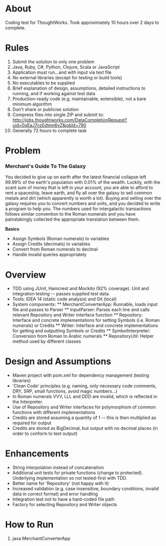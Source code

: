 # About

Coding test for ThoughtWorks. Took approximately 10 hours over 2 days to complete.

# Rules

1. Submit the solution to only one problem
2. Java, Ruby, C#, Python, Clojure, Scala or JavaScript
3. Application must run...and with input via text file
4. No external libraries (except for testing or build tools)
5. No executables to be supplied
6. Brief explanation of design, assumptions, detailed instructions to running, and if working against test data
7. Production-ready code (e.g. maintainable, extensible), not a bare minimum algorithm
8. Don't share or publicise solution
9. Compress files into single ZIP and submit to: http://jobs.thoughtworks.com/DataCompletionRequest?uid=0qEaJ7nzEdlmn6vZ&jobId=790
10. Generally 72 hours to complete task

# Problem

### Merchant's Guide To The Galaxy

You decided to give up on earth after the latest financial collapse left 99.99% of the earth's population with 0.01% of the wealth. Luckily, with the scant sum of money that is left in your account, you are able to afford to rent a spaceship, leave earth, and fly all over the galaxy to sell common metals and dirt (which apparently is worth a lot).
Buying and selling over the galaxy requires you to convert numbers and units, and you decided to write a program to help you.
The numbers used for intergalactic transactions follows similar convention to the Roman numerals and you have painstakingly collected the appropriate translation between them.

**Basics**

* Assign Symbols (Roman numerals) to variables
* Assign Credits (decimals) to variables
* Convert from Roman numerals to decimal
* Handle invalid queries appropriately

# Overview

* TDD using JUnit, Hamcrest and Mockito (92% coverage). Unit and integration testing -- passes supplied test data.
* Tools: IDEA 14 (static code analysis) and Git (local)
* System components:
** MerchantConverterApp: Runnable, loads input file and passes to Parser
** InputParser: Parses each line and calls relevant Repository and Writer interface function
** Repository: Interface and concrete implementations for setting Symbols (i.e. Roman numerals) or Credits
** Writer: Interface and concrete implementations for getting and outputting Symbols or Credits
** SymbolInterpreter: Conversion from Roman to Arabic numerals
** RepositoryUtil: Helper method used by different classes

# Design and Assumptions

* Maven project with pom.xml for dependency management (testing libraries)
* 'Clean Code' principles (e.g. naming, only necessary code comments, DRY, SRP, small functions, avoid magic numbers...)
* In Roman numerals VVV, LLL and DDD are invalid, which is reflected in the Interpreter.
* Use of Repository and Writer interfaces for polymorphism of common functions with different implementations
* Credits are stored assuming a quantity of 1 -- this is then multiplied as required for output
* Credits are stored as BigDecimal, but output with no decimal places (in order to conform to test output)

# Enhancements

* String interpolation instead of concatenation
* Additional unit tests for private functions (change to protected). Underlying implementation so not tested-first with TDD.
* Better name for 'Repository' (not happy with it)
* Increased validation (e.g. case insensitive, boundary conditions, invalid data in correct format) and error handling
* Integration test not to have a hard-coded file path
* Factory for selecting Repository and Writer objects

# How to Run

1. java MerchantConverterApp

